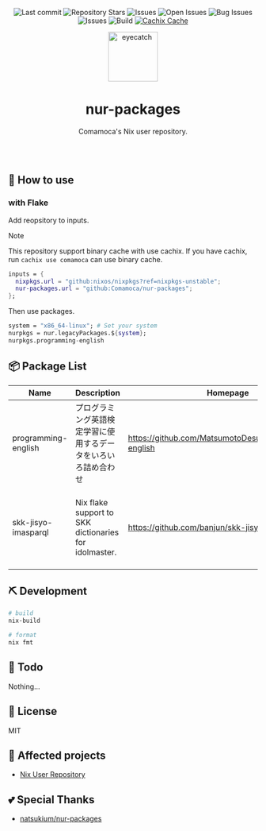 <div align="center">

![Last commit](https://img.shields.io/github/last-commit/Comamoca/nur-packages?style=flat-square)
![Repository Stars](https://img.shields.io/github/stars/Comamoca/nur-packages?style=flat-square)
![Issues](https://img.shields.io/github/issues/Comamoca/nur-packages?style=flat-square)
![Open Issues](https://img.shields.io/github/issues-raw/Comamoca/nur-packages?style=flat-square)
![Bug Issues](https://img.shields.io/github/issues/Comamoca/nur-packages/bug?style=flat-square)
![Issues](https://img.shields.io/github/issues/Comamoca/nur-packages?style=flat-square)
![Build](https://github.com/Comamoca/nur-packages/workflows/Build%20and%20populate%20cache/badge.svg)
[![Cachix Cache](https://img.shields.io/badge/cachix-comamoca-blue.svg)](https://comamoca.cachix.org)


<img src="https://emoji2svg.deno.dev/api/🦊" alt="eyecatch" height="100">

# nur-packages

Comamoca's Nix user repository.

<br>
<br>

</div>

<div align="center">

</div>

## 🚀 How to use

### with Flake

Add reopsitory to inputs.

> [!NOTE]
> This repository support binary cache with use cachix.
> If you have cachix, run `cachix use comamoca` can use binary cache.

```nix
inputs = {
  nixpkgs.url = "github:nixos/nixpkgs?ref=nixpkgs-unstable";
  nur-packages.url = "github:Comamoca/nur-packages";
};
```
Then use packages.

```nix
system = "x86_64-linux"; # Set your system
nurpkgs = nur.legacyPackages.${system};
nurpkgs.programming-english
```

## 📦 Package List

Name|Description|Homepage|License|Platforms|
----|-----------|--------|-------|---------|
programming-english|プログラミング英語検定学習に使用するデータをいろいろ詰め合わせ|https://github.com/MatsumotoDesuyo/programming-english|N/A|x86_64-darwin, aarch64-darwin, aarch64-linux, x86_64-linux
skk-jisyo-imasparql| Nix flake support to SKK dictionaries for idolmaster.|https://github.com/banjun/skk-jisyo-imasparql|N/A|x86_64-darwin, aarch64-darwin, aarch64-linux, x86_64-linux

## ⛏️   Development

```sh
# build
nix-build

# format
nix fmt
```

## 📝 Todo

Nothing...

## 📜 License

MIT

## 👏 Affected projects

- [Nix User Repository](https://github.com/nix-community/NUR)

## 💕 Special Thanks

- [natsukium/nur-packages](https://github.com/natsukium/nur-packages)
